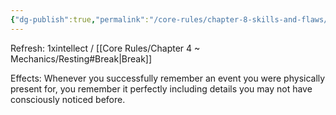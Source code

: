 ```yaml
---
{"dg-publish":true,"permalink":"/core-rules/chapter-8-skills-and-flaws/skill-list/intelect/rank-3/photographic-memory/"}
---
```


Refresh: 1xintellect / [[Core Rules/Chapter 4 ~ Mechanics/Resting#Break\|Break]]

Effects:
Whenever you successfully remember an event you were physically present for, you remember it perfectly including details you may not have consciously noticed before.